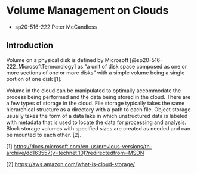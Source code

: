 # Volume Management on Clouds

* sp20-516-222 Peter McCandless

## Introduction

Volume on a physical disk is defined by Microsoft [@sp20-516-222_MicrosoftTermonology] as “a unit of disk space composed as one or more sections of one or more disks” with a simple volume being a single portion of one disk [1].

Volume in the cloud can be manipulated to optimally accommodate the process being performed and the data being stored in the cloud.  There are a few types of storage in the cloud.  File storage typically takes the same hierarchical structure as a directory with a path to each file.  Object storage usually takes the form of a data lake in which unstructured data is labeled with metadata that is used to locate the data for processing and analysis.  Block storage volumes with specified sizes are created as needed and can be mounted to each other. [2].      

[1] https://docs.microsoft.com/en-us/previous-versions/tn-archive/dd163557(v=technet.10)?redirectedfrom=MSDN

[2] https://aws.amazon.com/what-is-cloud-storage/
   

